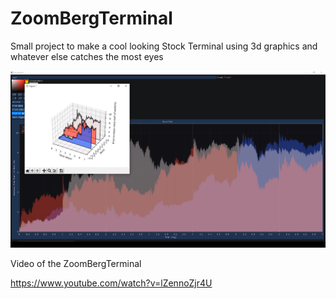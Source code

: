 # ZoomBergTerminal
Small project to make a cool looking Stock Terminal using 3d graphics and whatever else catches the most eyes

![](zoombergterminal.png)

Video of the ZoomBergTerminal

https://www.youtube.com/watch?v=lZennoZjr4U

